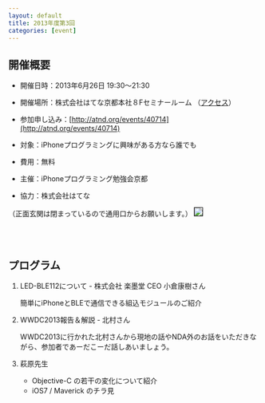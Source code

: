 ```yaml
---
layout: default
title: 2013年度第3回
categories: [event]
---
```


## 開催概要

 - 開催日時：2013年6月26日 19:30〜21:30
 
 - 開催場所：株式会社はてな京都本社８Fセミナールーム （[アクセス](http://www.hatena.ne.jp/company/location)）
 
 - 参加申し込み：[http://atnd.org/events/40714](http://atnd.org/events/40714)
 
 - 対象：iPhoneプログラミングに興味がある方なら誰でも
 
 - 費用：無料
 
 - 主催：iPhoneプログラミング勉強会京都
 
 - 協力：株式会社はてな


（正面玄関は閉まっているので通用口からお願いします。）
<img style='border:1px solid black' src='http://ylb.jp/hatena_entrance.png' />


<br /><br />


## プログラム

1. LED-BLE112について - 株式会社 楽墨堂 CEO 小倉康樹さん

	簡単にiPhoneとBLEで通信できる組込モジュールのご紹介

2. WWDC2013報告＆解説 - 北村さん

	WWDC2013に行かれた北村さんから現地の話やNDA外のお話をいただきながら、参加者であーだこーだ話しあいましょう。

3. 萩原先生
	- Objective-C の若干の変化について紹介
	- iOS7 / Maverick のチラ見

